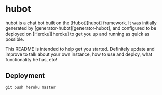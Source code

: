 # hubot

hubot is a chat bot built on the [Hubot][hubot] framework. It was initially
generated by [generator-hubot][generator-hubot], and configured to be deployed
on [Heroku][heroku] to get you up and running as quick as possible.

This README is intended to help get you started. Definitely update and improve
to talk about your own instance, how to use and deploy, what functionality he
has, etc!

## Deployment

`git push heroku master`
